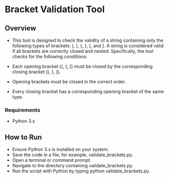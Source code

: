 # Bracket Validation Tool

## Overview

* This tool is designed to check the validity of a string containing only the following types of brackets: (, ), {, }, [, and ]. A string is considered valid if all brackets are correctly closed and nested. Specifically, the tool checks for the following conditions:

* Each opening bracket ((, {, [) must be closed by the corresponding closing bracket (), }, ]).

* Opening brackets must be closed in the correct order.

* Every closing bracket has a corresponding opening bracket of the same type.

### Requirements

* Python 3.x

## How to Run

* Ensure Python 3.x is installed on your system.
* Save the code in a file, for example, validate_brackets.py.
* Open a terminal or command prompt.
* Navigate to the directory containing validate_brackets.py.
* Run the script with Python by typing python validate_brackets.py.